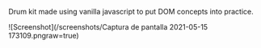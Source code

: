 
Drum kit made using vanilla javascript to put DOM concepts into practice. 

![Screenshot](/screenshots/Captura de pantalla 2021-05-15 173109.pngraw=true)
